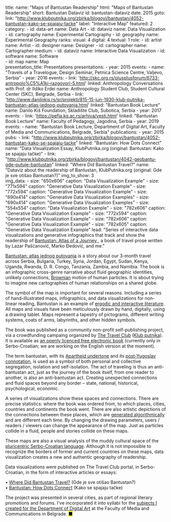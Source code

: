 title: 
    name: "Maps of Bantustan Readership"
    html: "Maps of Bantustan Readership"
    short: Bantustan Dataviz
id: bantustan-dataviz
date: 2015
goto:
    link: "http://www.klubputnika.org/zbirka/blogovi/bantustan/4052-bantustan-kako-se-spajaju-tacke"
    label: "Interactive Map"
featured: 2
category:
    - id: data-art
      name: Data Art
    - id: dataviz
      name: Data Visualization
    - id: cartography
      name: Experimental Cartography
    - id: geography
      name: Experimental Geography
ranks:
    visual: 4
    digital: 4
    textual: 1
role:
    - id: artist
      name: Artist
    - id: designer
      name: Designer
    - id: cartographer
      name: Cartographer
medium:
    - id: dataviz
      name: Interactive Data Visualization
    - id: software
      name: Software   
    - id: map
      name: Map     
presentation_title: Presentations
presentations:
    - year: 2015
      events:
        - name: "<span class='italic-style'>Travels of a Travelogue</span>, Design Seminar, Petnica Science Centre, Valjevo, Serbia"
    - year: 2016
      events:
        - link: 'http://skc.org.rs/plusplusforum/6733-antropolo%C5%A1ki-razgovori-5.html'
          linked: Anthropology Conversations with Prof. dr Ildiko Erdei
          name: Anthropology Student Club, Student Cultural Center (SKC), Belgrade, Serbia
        - link: 'http://www.danilokis.rs/sr/projekti/815-15-jun-1930-klub-putnika-bantustan-atlas-jednog-putovanja.html'
          linked: "Bantustan Book Lecture"
          name: Danilo Kiš Foundation, Skladište Club, Subotica, Serbia
    - year: 2017
      events:
        - link: 'https://pefja.kg.ac.rs/arhiva/vesti.html'
          linked: "Bantustan Book Lecture"
          name: Faculty of Pedagogy, Jagodina, Serbia
    - year: 2019
      events:
        - name: "<span class='italic-style'>Bantustan Book Lecture</span>, Department of Digital Art, Faculty of Media and Communications, Belgrade, Serbia"
publications:
    - year: 2015
      pubs:
        - link: "http://www.klubputnika.org/zbirka/blogovi/bantustan/4052-bantustan-kako-se-spajaju-tacke" 
          linked: "Bantustan: How Dots Connect"
          name: "Data Visualization Essay, KlubPutnika.org (original: <span class='italic-style'>Bantustan: Kako se spajaju tačke</span>)"
        - link: "http://www.klubputnika.org/zbirka/blogovi/bantustan/4042-geobantu-gde-putuje-bantustan" 
          linked: "Where Did Bantustan Travel?"
          name: "Dataviz about the readership of <span class='italic-style'>Bantustan</span>, KlubPutnika.org (original: <span class='italic-style'>Gde je sve otišao Bantustan?</span>)"
img_to_show: 3       
img_data:
    - size: "650x606"
      caption: "Data Visualization Example"
    - size: "771x594"
      caption: "Generative Data Visualization Example"
    - size: "772x594"
      caption: "Generative Data Visualization Example"
    - size: "690x414"
      caption: "Generative Data Visualization Examples"
    - size: "690x414"
      caption: "Generative Data Visualization Examples"
    - size: "554x554"
      caption: "Data Visualization Example"
    - size: "782x606"
      caption: "Generative Data Visualization Example"
    - size: "772x594"
      caption: "Generative Data Visualization Example"
    - size: "782x606"
      caption: "Generative Data Visualization Example"
    - size: "782x605"
      caption: "Generative Data Visualization Example"
lead: "Series of interactive data visualizations and generative infographics that track and show the readership of <a href='/work/projects/bantustan-book'><span class='italic-style'>Bantustan: Atlas of a Journey</span> </a>, a book of travel prose written by Lazar Pašćanović, Marko Đedović, and me."

<a href='/work/projects/bantustan-book'><span class='italic-style'>Bantustan: atlas jednog putovanja</span></a> is a story about our 3-month travel across Serbia, Bulgaria, Turkey, Syria, Jordan, Egypt, Sudan, Kenya, Uganda, Rwanda, D. R. Congo, Tanzania, Zambia, and Namibia. The book is an infographic cross-genre narrative about fluid geographic identities, unlikely connections, <a href='/work/projects/kp-identity'>Brownian</a> motion of human particles. It is about trying to imagine new cartographies of human relationships on a shared globe.

The symbol of the <span class='italic-style'>map</span> is important for several reasons. Including a series of hand-illustrated maps, infographics, and data visualizations for non-linear reading, <span class='italic-style'>Bantustan</span> is an example of <a href='https://www.articleworld.org/index.php/Ergodic_literature' target='_blank'>ergodic and interactive literature</a>. All maps and visuals have been meticulously drawn by hand, digitally, using a drawing tablet. Maps represent a tapestry of pictograms, different writing systems, coats of arms, labyrinths, and other hidden symbols.

The book was published as a community non-profit self-publishing project, via a crowdfunding campaing organized by <a href='http://www.thetravelclub.org/about-the-club' target='_blank'>The Travel Club</a> (<a href='http://www.klubputnika.org/o-klub-putnika' target='_blank'>Klub putnika</a>). It is available as <a href='http://www.klubputnika.org/tmp/Bantustan.pdf' target='_blank'>an openly licenced free electronic book</a> (currently only in Serbo-Croatian; we are working on the English version at the moment). 

The term <span class='italic-style'>bantustan</span>, with its <a href='https://en.wikipedia.org/wiki/Bantustan' target='_blank'>Apartheid undertone</a> and its <a href='http://monumenttotransformation.org/atlas-of-transformation/html/b/balkans/social-change-in-the-balkans-rastko-mocnik.html' target='_blank'>post-Yugoslav connotation</a>, is used as a symbol of both personal and collective segregation, isolation and self-isolation. The act of traveling is thus an <span class='italic-style'>anti-bantustan</span> act, just as the journey of the book itself, from one reader to another, is also an <span class='italic-style'>anti-bantustan</span> act. Creating unexpected connections and fluid spaces beyond any border – state, national, historical, psychological, economic.

A series of visualizations show these spaces and connections. There are precise statistics: where the book was ordered from, to which places, cities, countries and continents the book went. There are also artistic depictions of the connections between these places, which are <a href='https://en.wikipedia.org/wiki/Algorithmic_art' target='_blank'>generated algorithmically</a> and are different each time. By changing the drawing parameters, users / readers / viewers can change the appearance of the map. Just as particles collide in a fluid, people and stories collide on these maps.

These maps are also a visual analysis of the muddy cultural space of the <a href='https://en.wikipedia.org/wiki/Serbo-Croatian' target='_blank'>pluricentric Serbo-Croatian language</a>. Although it is not impossible to recognize the borders of former and current countries on these maps, data visualization creates a new and authentic geography of readership.

Data visualizations were published on The Travel Club portal, in Serbo-Croatian, in the form of interactive articles or essays:
 
<span class='bullet-padding'>•</span> <a href='http://www.klubputnika.org/zbirka/blogovi/bantustan/4042-geobantu-gde-putuje-bantustan' target='_blank'><span class='italic-style'>Where Did Bantustan Travel?</span></a> (<span class='italic-style'>Gde je sve otišao Bantustan?</span>)<br>
<span class='bullet-padding'>•</span> <a href='http://www.klubputnika.org/zbirka/blogovi/bantustan/4052-bantustan-kako-se-spajaju-tacke' target='_blank'><span class='italic-style'>Bantustan: How Dots Connect</span></a> (<span class='italic-style'>Kako se spajaju tačke</span>)<br>

The project was presented in several cities, as part of regional literary promotions and forums. I've incorporated it into syllabi for the <a href='/work/teaching#academic'>subjects I created for the Department of Digital Art</a> at the Faculty of Media and Communications in Belgrade. <mark>&#9632;</mark>
